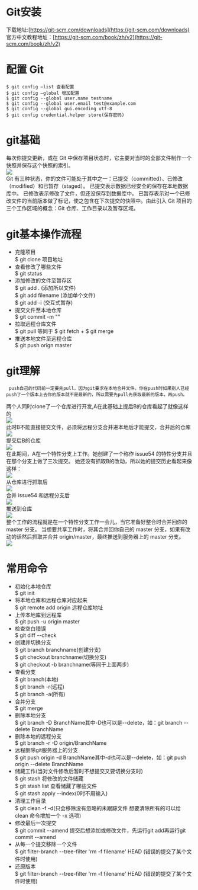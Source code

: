 # Git安装
下载地址:[https://git-scm.com/downloads](https://git-scm.com/downloads)<br>
官方中文教程地址：[https://git-scm.com/book/zh/v2](https://git-scm.com/book/zh/v2)
# 配置 Git
    $ git config –list 查看配置
    $ git config –global 增加配置
    $ git config --global user.name testname
    $ git config --global user.email test@example.com
    $ git config --global gui.encoding utf-8
    $ git config credential.helper store(保存密码) 
#  git基础
每次你提交更新，或在 Git 中保存项目状态时，它主要对当时的全部文件制作一个快照并保存这个快照的索引。<br>
![ ](.\pic\基础.JPG)<br>
Git 有三种状态，你的文件可能处于其中之一：已提交（committed）、已修改（modified）和已暂存（staged）。 已提交表示数据已经安全的保存在本地数据库中。 已修改表示修改了文件，但还没保存到数据库中。 已暂存表示对一个已修改文件的当前版本做了标记，使之包含在下次提交的快照中。由此引入 Git 项目的三个工作区域的概念：Git 仓库、工作目录以及暂存区域。
# git基本操作流程
- 克隆项目<br>
$ git clone 项目地址
- 查看修改了哪些文件<br>
$ git status
- 添加修改的文件至暂存区<br>
$ git add . (添加所以文件)<br>
$ git add filename (添加单个文件)<br>
$ git add -i (交互式暂存)<br>
- 提交文件至本地仓库<br>
$ git commit -m ""
- 拉取远程仓库文件<br>
$ git pull 等同于 $ git fetch + $ git merge
- 推送本地文件至远程仓库<br>
$ git push orign master

# git理解 
     push自己的代码前一定要先pull，因为git要求在本地合并文件。你在push时如果别人已经push了一个版本上去你的版本就不是最新的，所以需要先pull先获取最新的版本，再push。
两个人同时clone了一个仓库进行开发,A在此基础上提后B的仓库看起了就像这样的<br>
![ ](.\pic\1.JPG)<br>
此时B不能直接提交文件，必须将远程分支合并进本地后才能提交，合并后的仓库<br>
![ ](.\pic\1.1.JPG)<br>
提交后B的仓库<br>
![ ](.\pic\2.JPG)<br>
在此期间，A在一个特性分支上工作。她创建了一个称作 issue54 的特性分支并且在那个分支上做了三次提交。 她还没有抓取B的改动，所以她的提交历史看起来像这样：<br>
![ ](.\pic\3.JPG)<br>
从仓库进行抓取后<br>
![ ](.\pic\3.1.JPG)<br>
合并 issue54 和远程分支后<br>
![ ](.\pic\4.JPG)<br>
推送到仓库<br>
![ ](.\pic\6.JPG)<br>
整个工作的流程就是在一个特性分支工作一会儿，当它准备好整合时合并回你的 master 分支。 当想要共享工作时，将其合并回你自己的 master 分支，如果有改动的话然后抓取并合并 origin/master，最终推送到服务器上的 master 分支。<br>
![ ](.\pic\7.JPG)<br>
# 常用命令
- 初始化本地仓库<br>
$ git init 
- 将本地仓库和远程仓库对应起来<br>
$ git remote add origin 远程仓库地址 
- 上传本地库到远程库<br>
$ git push -u origin master 
- 检查空白错误<br>
$ git diff  --check
- 创建并切换分支<br>
$ git branch branchname(创建分支)<br>$ git checkout branchname(切换分支)<br>
$ git checkout  -b branchname(等同于上面两步)
- 查看分支
<br>$ git branch(本地)<br>
 $ git branch -r(远程) <br>
 $ git branch -a(所有)
- 合并分支
<br>$ git merge 
- 删除本地分支
<br>$ git branch -D BranchName其中-D也可以是--delete，如：git branch --delete BranchName
- 删除本地的远程分支
<br>$ git branch -r -D origin/BranchName
- 远程删除git服务器上的分支
<br>$ git push origin -d BranchName其中-d也可以是--delete，如：git push origin --delete BranchName
- 储藏工作(当对文件修改后暂时不想提交又要切换分支时)<br>
$ git stash 将修改的文件储藏<br>
$ git stash list 查看储藏了哪些文件<br>
$ git stash apply --index(0时不用输入)
- 清理工作目录<br>
$ git clean -f -d(只会移除没有忽略的未跟踪文件 想要清除所有的可以给 clean 命令增加一个 -x 选项)
- 修改最后一次提交<br>
$ git commit --amend 提交后想添加或修改文件，先运行git add再运行git commit --amend
- 从每一个提交移除一个文件<br>
$ git filter-branch --tree-filter 'rm -f filename' HEAD (错误的提交了某个文件时使用)
- 还原版本<br>
$ git filter-branch --tree-filter 'rm -f filename' HEAD (错误的提交了某个文件时使用)


